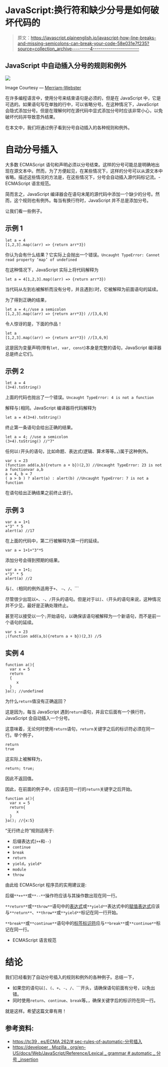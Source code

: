 # JavaScript:换行符和缺少分号是如何破坏代码的

> 原文：<https://javascript.plainenglish.io/javascript-how-line-breaks-and-missing-semicolons-can-break-your-code-58e031e7f235?source=collection_archive---------4----------------------->

## JavaScript 中自动插入分号的规则和例外

![](img/54c2c4a7b4b4a680330b6407e71c6d5e.png)

Image Courtesy — [Merriam-Webster](https://www.merriam-webster.com/words-at-play/a-guide-to-using-semicolons)

在许多编程语言中，使用分号来结束语句是必须的，但是在 JavaScript 中，它是可选的。如果语句写在单独的行中，可以省略分号。在这种情况下，JavaScript 会隐式添加分号。但是在理解何时在源代码中显式添加分号时应该非常小心，以免破坏代码并导致意外结果。

在本文中，我们将通过例子看到分号自动插入的各种规则和例外。

# 自动分号插入

大多数 ECMAScript 语句和声明必须以分号结束。这样的分号可能总是明确地出现在源文本中。然而，为了方便起见，在某些情况下，这样的分号可以从源文本中省略。描述这些情况的方法是，在这些情况下，分号会自动插入源代码标记流。- ECMAScript 语言规范。

简而言之，JavaScript 编译器会在语句末尾的源代码中添加一个缺少的分号。然而，这个规则也有例外。每当有换行符时，JavaScript 并不总是添加分号。

让我们看一些例子。

## 示例 1

```
let a = 4
[1,2,3].map((arr) => {return arr*3})
```

你认为会有什么结果？它实际上会抛出一个错误。`Uncaught TypeError: Cannot read property ‘map’ of undefined`

在这种情况下，JavaScript 实际上将代码解释为

```
let a = 4[1,2,3].map((arr) => {return arr*3})
```

当代码从左到右被解析而没有分号，并且遇到`[`时，它被解释为前面语句的延续。

为了得到正确的结果，

```
let a = 4;//use a semicolon 
[1,2,3].map((arr) => {return arr*3}) //[3,6,9]
```

令人惊讶的是，下面的作品！

```
let a
[1,2,3].map((arr) => {return arr*3}) //[3,6,9]
```

这是因为变量声明(带有`let, var, const`)本身是完整的语句，JavaScript 编译器总是终止它们。

## 示例 2

```
let a = 4
(3+4).toString()
```

上面的代码也抛出了一个错误。`Uncaught TypeError: 4 is not a function`

解释与`[`相同。JavaScript 编译器将代码解释为

```
let a = 4(3+4).toString()
```

终止第一条语句会给出正确的结果。

```
let a = 4; //use a semicolon
(3+4).toString() //"7"
```

任何以`(`开头的语句，比如命题、表达式(逻辑、算术等等。，)属于这种例外。

```
var s = 23
(function add(a,b){return a + b})(2,3) //Uncaught TypeError: 23 is not a functionvar a,b
a = 4, b = 7
( a > b ) ? alert(a) : alert(b) //Uncaught TypeError: 7 is not a function
```

在语句给出正确结果之前终止该行。

## 示例 3

```
var a = 1+1
+"3" * 5
alert(a) //17
```

在上面的代码中，第二行被解释为第一行的延续。

```
var a = 1+1+"3"*5
```

添加分号会得到预期的结果。

```
var a = 1+1;
+"3" * 5
alert(a) //2
```

与`[`、`(`相同的例外适用于`+`、 `—`、`/`、```

尽管很少出现以`+`、`-`、`/`开头的语句。但是对于以`[`、`(`开头的语句来说，这种情况并不少见，最好是正确处理终止。

甚至可以接受以一个`;`开始语句，以确保该语句被解释为一个新语句，而不是前一个语句的延续。

```
var s = 23
;(function add(a,b){return a + b})(2,3) //5
```

## 实例 4

```
function a(){
  var x = 5
  return
  {
     x
  }
}a(); //undefined
```

为什么`return`值没有正确返回？

这是因为，每当 JavaScript 遇到`return`语句，并且它后面有一个换行符，JavaScript 会自动插入一个分号。

这意味着，无论何时使用`return`语句，`return`关键字之后的标识符必须在同一行。举个例子，

```
return 
true
```

这实际上被解释为，

```
return; true;
```

因此不返回值。

因此，在前面的例子中，`{`应该在同一行的`return`关键字之后开始。

```
function a(){
  var x = 5
  return{
     x
  }
}a(); //{x:5}
```

“无行终止符”规则适用于:

*   后缀表达式(`++`和`--`)
*   `continue`
*   `break`
*   `return`
*   `yield`，`yield*`
*   `module`
*   `throw`

由此给 ECMAScript 程序员的实用建议是:

后缀`**++**`或`**--**`操作符应该与其操作数出现在同一行。

`**return**`或`**throw**`语句中的[表达式](https://tc39.es/ecma262/#prod-Expression)或`**yield**`表达式中的[赋值表达式](https://tc39.es/ecma262/#prod-AssignmentExpression)应该与`**return**`、`**throw**`或`**yield**`标记在同一行开始。

`**break**`或`**continue**`语句中的[标签标识符](https://tc39.es/ecma262/#prod-LabelIdentifier)应与`**break**`或`**continue**`标记在同一行。

- ECMAScript 语言规范

# 结论

我们已经看到了自动分号插入的规则和例外的各种例子。总结一下，

*   如果您的语句以`[`、`(`、`+`、`-`、`/`、```开头，请确保语句前面有分号，以免出错。
*   同时使用`return`、`continue`、`break`等。，确保关键字后的标识符在同一行。

就是这样。希望这篇文章有用！

## 参考资料:

*   [https://tc39 . es/ECMA 262/# sec-rules-of-automatic-分号插入](https://tc39.es/ecma262/#sec-rules-of-automatic-semicolon-insertion)
*   [https://developer . Mozilla . org/en-US/docs/Web/JavaScript/Reference/Lexical _ grammar # automatic _ 分号 _insertion](https://developer.mozilla.org/en-US/docs/Web/JavaScript/Reference/Lexical_grammar#automatic_semicolon_insertion)